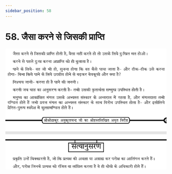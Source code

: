 ```yaml
---
sidebar_position: 58
---
```



# 58.   जैसा करने से जिसकी प्राप्ति

![जैसा करने से जिसकी प्राप्ति](../../../static/img/hindi/verse58.png)
